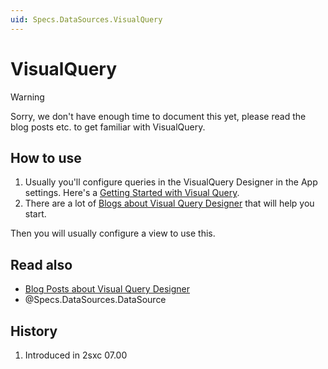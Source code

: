 ```yaml
---
uid: Specs.DataSources.VisualQuery
---
```


# VisualQuery

> [!WARNING]
> Sorry, we don't have enough time to document this yet, please read the blog posts etc. to get familiar with VisualQuery. 

## How to use

1. Usually you'll configure queries in the VisualQuery Designer in the App settings. Here's a [Getting Started with Visual Query](https://2sxc.org/en/learn/visual-query-designer). 
1. There are a lot of [Blogs about Visual Query Designer](https://2sxc.org/en/blog/tag/visual-query-designer) that will help you start.

Then you will usually configure a view to use this.

## Read also

* [Blog Posts about Visual Query Designer](https://2sxc.org/en/blog/tag/visual-query-designer)
* @Specs.DataSources.DataSource

## History

1. Introduced in 2sxc 07.00

